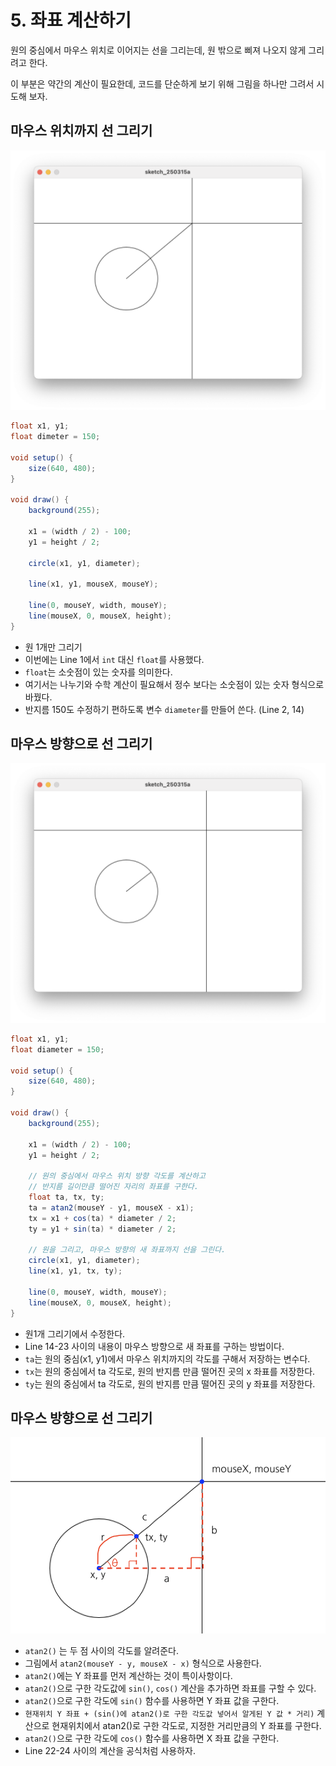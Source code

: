 # 5. 좌표 계산하기

원의 중심에서 마우스 위치로 이어지는 선을 그리는데, 원 밖으로 삐져 나오지 않게 그리려고 한다.

이 부분은 약간의 계산이 필요한데, 코드를 단순하게 보기 위해 그림을 하나만 그려서 시도해 보자.

## 마우스 위치까지 선 그리기
![실행한 모습](../img/processing-006.png)

```java title="proc-005.pde" linenums="1" hl_lines="1-2"
float x1, y1;
float dimeter = 150;

void setup() {
    size(640, 480);
}
​
void draw() {
    background(255);

    x1 = (width / 2) - 100;
    y1 = height / 2;
    
    circle(x1, y1, diameter);
    
    line(x1, y1, mouseX, mouseY);
    
    line(0, mouseY, width, mouseY);
    line(mouseX, 0, mouseX, height);
}

```

* 원 1개만 그리기
* 이번에는 Line 1에서 `int` 대신 `float`를 사용했다.
* `float`는 소숫점이 있는 숫자를 의미한다.
* 여기서는 나누기와 수학 계산이 필요해서 정수 보다는 소숫점이 있는 숫자 형식으로 바꿨다.
* 반지름 150도 수정하기 편하도록 변수 `diameter`를 만들어 쓴다. (Line 2, 14)


## 마우스 방향으로 선 그리기
![실행한 모습](../img/processing-007.png)

```java title="proc-005-1.pde" linenums="1" hl_lines="14-23"
float x1, y1;
float diameter = 150;

void setup() {
    size(640, 480);
}
​
void draw() {
    background(255);

    x1 = (width / 2) - 100;
    y1 = height / 2;

    // 원의 중심에서 마우스 위치 방향 각도를 계산하고
    // 반지름 길이만큼 떨어진 자리의 좌표를 구한다.
    float ta, tx, ty;
    ta = atan2(mouseY - y1, mouseX - x1);
    tx = x1 + cos(ta) * diameter / 2;
    ty = y1 + sin(ta) * diameter / 2;
    
    // 원을 그리고, 마우스 방향의 새 좌표까지 선을 그린다.
    circle(x1, y1, diameter);
    line(x1, y1, tx, ty);
    
    line(0, mouseY, width, mouseY);
    line(mouseX, 0, mouseX, height);
}

```

* 원1개 그리기에서 수정한다.
* Line 14-23 사이의 내용이 마우스 방향으로 새 좌표를 구하는 방법이다.
* `ta`는 원의 중심(x1, y1)에서 마우스 위치까지의 각도를 구해서 저장하는 변수다.
* `tx`는 원의 중심에서 ta 각도로, 원의 반지름 만큼 떨어진 곳의 x 좌표를 저장한다.
* `ty`는 원의 중심에서 ta 각도로, 원의 반지름 만큼 떨어진 곳의 y 좌표를 저장한다.


## 마우스 방향으로 선 그리기

![각도 계산 수식](../img/processing-008.png)

* `atan2()` 는 두 점 사이의 각도를 알려준다.
* 그림에서 `atan2(mouseY - y, mouseX - x)` 형식으로 사용한다.
* `atan2()`에는 Y 좌표를 먼저 계산하는 것이 특이사항이다.
* `atan2()`으로 구한 각도값에 `sin()`, `cos()` 계산을 추가하면 좌표를 구할 수 있다.
* `atan2()`으로 구한 각도에 `sin()` 함수를 사용하면 Y 좌표 값을 구한다.
* `현재위치 Y 좌표 + (sin()에 atan2()로 구한 각도값 넣어서 알게된 Y 값 * 거리)` 계산으로 현재위치에서 atan2()로 구한 각도로, 지정한 거리만큼의 Y 좌표를 구한다.
* `atan2()`으로 구한 각도에 `cos()` 함수를 사용하면 X 좌표 값을 구한다.
* Line 22-24 사이의 계산을 공식처럼 사용하자.